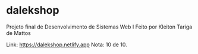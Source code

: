 # dalekshop

Projeto final de Desenvolvimento de Sistemas Web I 
Feito por Kleiton Tariga de Mattos

Link: https://dalekshop.netlify.app
Nota: 10 de 10.
